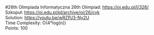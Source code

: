 #26th Olimpiada Informatyczna
26th Olimpiad: https://oi.edu.pl/l/326/ <br />
Szkopuł: https://oi.edu.pl/pl/archive/oi/26/cyk <br />
Solution: https://youtu.be/wRZPJ3-Ny2U <br />
Time Complexity: O(4*log(n))<br />
Points: 100 <br />